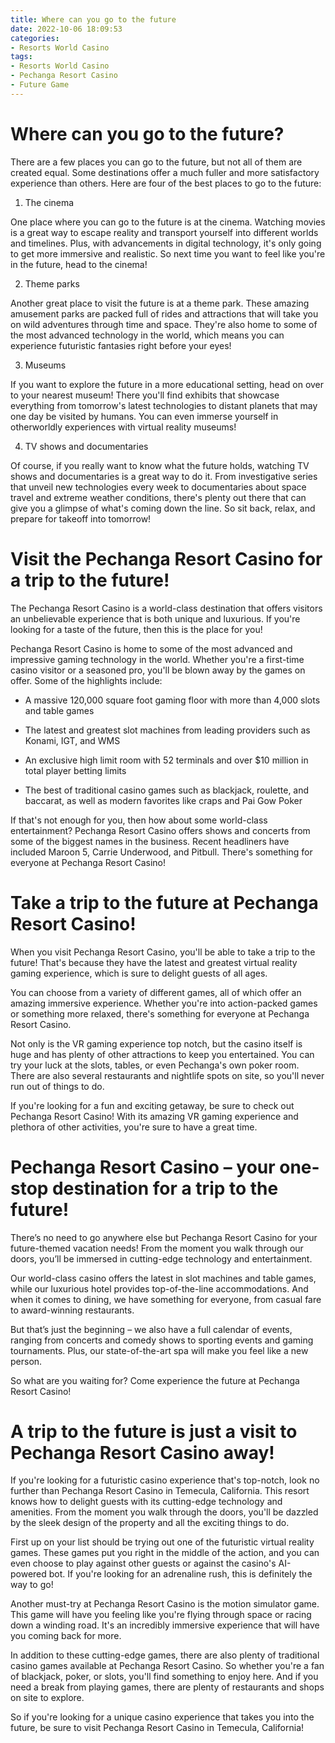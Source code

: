 ```yaml
---
title: Where can you go to the future
date: 2022-10-06 18:09:53
categories:
- Resorts World Casino
tags:
- Resorts World Casino
- Pechanga Resort Casino
- Future Game
---
```



#  Where can you go to the future?

There are a few places you can go to the future, but not all of them are created equal. Some destinations offer a much fuller and more satisfactory experience than others. Here are four of the best places to go to the future:

1. The cinema

One place where you can go to the future is at the cinema. Watching movies is a great way to escape reality and transport yourself into different worlds and timelines. Plus, with advancements in digital technology, it's only going to get more immersive and realistic. So next time you want to feel like you're in the future, head to the cinema!

2. Theme parks

Another great place to visit the future is at a theme park. These amazing amusement parks are packed full of rides and attractions that will take you on wild adventures through time and space. They're also home to some of the most advanced technology in the world, which means you can experience futuristic fantasies right before your eyes!

3. Museums

If you want to explore the future in a more educational setting, head on over to your nearest museum! There you'll find exhibits that showcase everything from tomorrow's latest technologies to distant planets that may one day be visited by humans. You can even immerse yourself in otherworldly experiences with virtual reality museums!

4. TV shows and documentaries

Of course, if you really want to know what the future holds, watching TV shows and documentaries is a great way to do it. From investigative series that unveil new technologies every week to documentaries about space travel and extreme weather conditions, there's plenty out there that can give you a glimpse of what's coming down the line. So sit back, relax, and prepare for takeoff into tomorrow!

#  Visit the Pechanga Resort Casino for a trip to the future!

The Pechanga Resort Casino is a world-class destination that offers visitors an unbelievable experience that is both unique and luxurious. If you're looking for a taste of the future, then this is the place for you!

Pechanga Resort Casino is home to some of the most advanced and impressive gaming technology in the world. Whether you're a first-time casino visitor or a seasoned pro, you'll be blown away by the games on offer. Some of the highlights include:

* A massive 120,000 square foot gaming floor with more than 4,000 slots and table games

* The latest and greatest slot machines from leading providers such as Konami, IGT, and WMS

* An exclusive high limit room with 52 terminals and over $10 million in total player betting limits

* The best of traditional casino games such as blackjack, roulette, and baccarat, as well as modern favorites like craps and Pai Gow Poker

If that's not enough for you, then how about some world-class entertainment? Pechanga Resort Casino offers shows and concerts from some of the biggest names in the business. Recent headliners have included Maroon 5, Carrie Underwood, and Pitbull. There's something for everyone at Pechanga Resort Casino!

#  Take a trip to the future at Pechanga Resort Casino!

When you visit Pechanga Resort Casino, you'll be able to take a trip to the future! That's because they have the latest and greatest virtual reality gaming experience, which is sure to delight guests of all ages.

You can choose from a variety of different games, all of which offer an amazing immersive experience. Whether you're into action-packed games or something more relaxed, there's something for everyone at Pechanga Resort Casino.

Not only is the VR gaming experience top notch, but the casino itself is huge and has plenty of other attractions to keep you entertained. You can try your luck at the slots, tables, or even Pechanga's own poker room. There are also several restaurants and nightlife spots on site, so you'll never run out of things to do.

If you're looking for a fun and exciting getaway, be sure to check out Pechanga Resort Casino! With its amazing VR gaming experience and plethora of other activities, you're sure to have a great time.

#  Pechanga Resort Casino – your one-stop destination for a trip to the future!

There’s no need to go anywhere else but Pechanga Resort Casino for your future-themed vacation needs! From the moment you walk through our doors, you’ll be immersed in cutting-edge technology and entertainment.

Our world-class casino offers the latest in slot machines and table games, while our luxurious hotel provides top-of-the-line accommodations. And when it comes to dining, we have something for everyone, from casual fare to award-winning restaurants.

But that’s just the beginning – we also have a full calendar of events, ranging from concerts and comedy shows to sporting events and gaming tournaments. Plus, our state-of-the-art spa will make you feel like a new person.

So what are you waiting for? Come experience the future at Pechanga Resort Casino!

#  A trip to the future is just a visit to Pechanga Resort Casino away!

If you're looking for a futuristic casino experience that's top-notch, look no further than Pechanga Resort Casino in Temecula, California. This resort knows how to delight guests with its cutting-edge technology and amenities. From the moment you walk through the doors, you'll be dazzled by the sleek design of the property and all the exciting things to do.

First up on your list should be trying out one of the futuristic virtual reality games. These games put you right in the middle of the action, and you can even choose to play against other guests or against the casino's AI-powered bot. If you're looking for an adrenaline rush, this is definitely the way to go!

Another must-try at Pechanga Resort Casino is the motion simulator game. This game will have you feeling like you're flying through space or racing down a winding road. It's an incredibly immersive experience that will have you coming back for more.

In addition to these cutting-edge games, there are also plenty of traditional casino games available at Pechanga Resort Casino. So whether you're a fan of blackjack, poker, or slots, you'll find something to enjoy here. And if you need a break from playing games, there are plenty of restaurants and shops on site to explore.

So if you're looking for a unique casino experience that takes you into the future, be sure to visit Pechanga Resort Casino in Temecula, California!